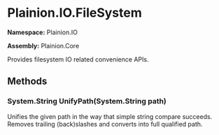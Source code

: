 
# Plainion.IO.FileSystem

**Namespace:** Plainion.IO

**Assembly:** Plainion.Core

Provides filesystem IO related convenience APIs.


## Methods

### System.String UnifyPath(System.String path)

Unifies the given path in the way that simple string compare succeeds. Removes trailing (back)slashes and converts into full qualified path.
